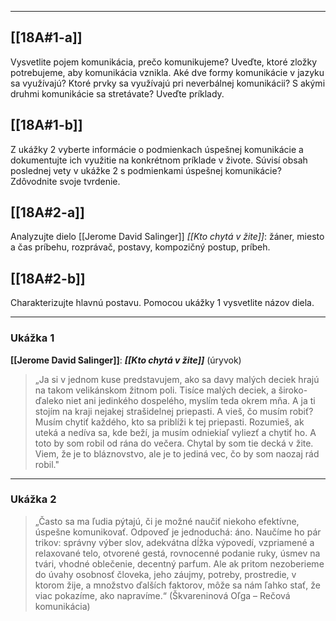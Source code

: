 
---

## [[18A#1-a]]
Vysvetlite pojem komunikácia, prečo komunikujeme? Uveďte, ktoré zložky potrebujeme, aby komunikácia vznikla. Aké dve formy komunikácie v jazyku sa využívajú? Ktoré prvky sa využívajú pri neverbálnej komunikácii? S akými druhmi komunikácie sa stretávate? Uveďte príklady.

## [[18A#1-b]]
Z ukážky 2 vyberte informácie o podmienkach úspešnej komunikácie
a dokumentujte ich využitie na konkrétnom príklade v živote. Súvisí obsah
poslednej vety v ukážke 2 s podmienkami úspešnej komunikácie? Zdôvodnite
svoje tvrdenie.

## [[18A#2-a]]
Analyzujte dielo [[Jerome David Salinger]] *[[Kto chytá v žite]]*: žáner, miesto a čas príbehu, rozprávač, postavy, kompozičný postup, príbeh.

## [[18A#2-b]]
Charakterizujte hlavnú postavu. Pomocou ukážky 1 vysvetlite názov diela.

---

### Ukážka 1
**[[Jerome David Salinger]]**: ***[[Kto chytá v žite]]*** (úryvok)

> „Ja si v jednom kuse predstavujem, ako sa davy malých deciek hrajú na takom velikánskom žitnom poli. Tisíce malých deciek, a široko-ďaleko niet ani jedinkého dospelého, myslím teda okrem mňa. A ja ti stojím na kraji nejakej strašidelnej priepasti. A vieš, čo musím robiť? Musím chytiť každého, kto sa priblíži k tej priepasti. Rozumieš, ak uteká a nedíva sa, kde beží, ja musím odniekiaľ vyliezť a chytiť ho. A toto by som robil od rána do večera. Chytal by som tie decká v žite. Viem, že je to bláznovstvo, ale je to jediná vec, čo by som naozaj rád robil."

---

### Ukážka 2

> „Často sa ma ľudia pýtajú, či je možné naučiť niekoho efektívne, úspešne komunikovať. Odpoveď je jednoduchá: áno. Naučíme ho pár trikov: správny výber slov, adekvátna dĺžka výpovedí, vzpriamené a relaxované telo, otvorené gestá, rovnocenné podanie ruky, úsmev na tvári, vhodné oblečenie, decentný parfum. Ale ak pritom nezoberieme do úvahy osobnosť človeka, jeho záujmy, potreby, prostredie, v ktorom žije, a množstvo ďalších faktorov, môže sa nám ľahko stať, že viac pokazíme, ako napravíme.“
> (Škvareninová Oľga – Rečová komunikácia)
